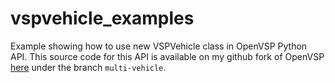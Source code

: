 # vspvehicle_examples

Example showing how to use new VSPVehicle class in OpenVSP Python API.
This source code for this API is available on my github fork of OpenVSP [here](https://github.com/timryanb/OpenVSP/tree/multi-vehicle) under the branch `multi-vehicle`. 
